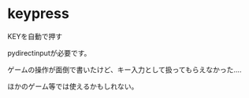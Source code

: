 # keypress
KEYを自動で押す

pydirectinputが必要です。

ゲームの操作が面倒で書いたけど、キー入力として扱ってもらえなかった....

ほかのゲーム等では使えるかもしれない。
